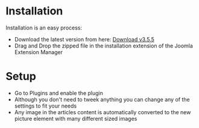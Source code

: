 # Installation

Installation is an easy process:

- Download the latest version from here: [Download v3.5.5](dist/plg_responsive_3.5.5.zip ' :target=_blank')
- Drag and Drop the zipped file in the installation extension of the Joomla Extension Manager

# Setup

- Go to Plugins and enable the plugin
- Although you don't need to tweek anything you can change any of the settings to fit your needs
- Any image in the articles content is automatically converted to the new picture element with many different sized images

